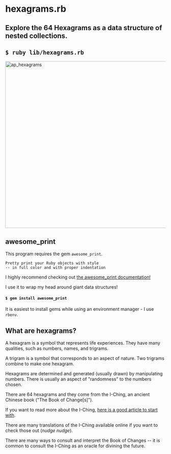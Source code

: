 # hexagrams.rb

## Explore the 64 Hexagrams as a data structure of nested collections.

## `$ ruby lib/hexagrams.rb`

<img width="522" alt="ap_hexagrams" src="https://user-images.githubusercontent.com/31839316/82480970-d607eb00-9a91-11ea-9492-6ef084540009.png">

## awesome_print

This program requires the gem `awesome_print`.

```
Pretty print your Ruby objects with style
-- in full color and with proper indentation
```

I highly recommend checking out [the awesome_print documentation!](https://github.com/awesome-print/awesome_print)

I use it to wrap my head around giant data structures!

#### `$ gem install awesome_print`

It is easiest to install gems while using an environment manager - I use `rbenv`.

## What are hexagrams?

A hexagram is a symbol that represents life experiences. They have many qualities, such as numbers, names, and trigrams.

A trigram is a symbol that corresponds to an aspect of nature. Two trigrams combine to make one hexagram.

Hexagrams are determined and generated (usually drawn) by manipulating numbers. There is usually an aspect of "randomness" to the numbers chosen.

There are 64 hexagrams and they come from the I-Ching, an ancient Chinese book ("The Book of Change[s]").

If you want to read more about the I-Ching, [here is a good article to start with](https://www.chinafile.com/library/nyrb-china-archive/what-i-ching).

There are many translations of the I-Ching available online if you want to check those out (*nudge nudge*).

There are many ways to consult and interpret the Book of Changes -- it is common to consult the I-Ching as an oracle for divining the future.
